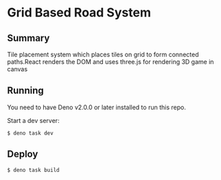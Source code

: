 # Grid Based Road System

## Summary

Tile placement system which places tiles on grid to form connected paths.React renders the DOM and uses three.js for rendering 3D game in canvas

## Running

You need to have Deno v2.0.0 or later installed to run this repo.

Start a dev server:

```
$ deno task dev
```

## Deploy

```
$ deno task build
```
